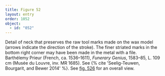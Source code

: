 ```yaml
---
title: Figure 52
layout: entry
order: 1052
object:
  - id: "052"
---
```


Detail of neck that preserves the raw tool marks made on the wax model (arrows indicate the direction of the stroke). The finer striated marks in the bottom right corner may have been made in the metal with a file. Barthélemy Prieur (French, ca. 1536–1611), *Funerary Genius*, 1583–85, L. 109 cm (Musée du Louvre, inv. MR 1685). See {% cite 'Seelig-Teuwen, Bourgarit, and Bewer 2014' %}. See [fig. 526](/visual-atlas/526/) for an overall view.
